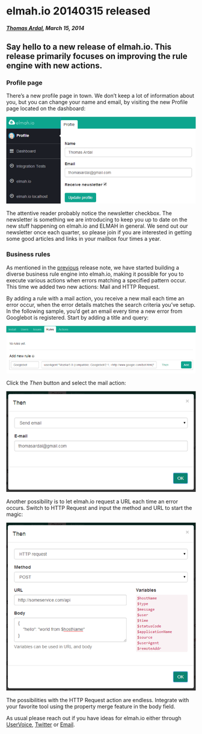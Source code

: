 # elmah.io 20140315 released

##### [Thomas Ardal](http://elmah.io/about/), March 15, 2014

## Say hello to a new release of elmah.io. This release primarily focuses on improving the rule engine with new actions.

### Profile page

There’s a new profile page in town. We don’t keep a lot of information about you, but you can change your name and email, by visiting the new Profile page located on the dashboard:

![Profile](images/profile.png)

The attentive reader probably notice the newsletter checkbox. The newsletter is something we are introducing to keep you up to date on the new stuff happening on elmah.io and ELMAH in general. We send out our newsletter once each quarter, so please join if you are interested in getting some good articles and links in your mailbox four times a year.

### Business rules

As mentioned in the [previous](https://blog.elmah.io/elmah-io-20140219-released/) release note, we have started building a diverse business rule engine into elmah.io, making it possible for you to execute various actions when errors matching a specified pattern occur. This time we added two new actions: Mail and HTTP Request.

By adding a rule with a mail action, you receive a new mail each time an error occur, when the error details matches the search criteria you’ve setup. In the following sample, you’d get an email every time a new error from Googlebot is registered. Start by adding a title and query:

![Add new rule](images/add_new_rule.png)

Click the *Then* button and select the mail action:

![Then email](images/then_email.png)

Another possibility is to let elmah.io request a URL each time an error occurs. Switch to HTTP Request and input the method and URL to start the magic:

![Then http](images/then_http.png)

The possibilities with the HTTP Request action are endless. Integrate with your favorite tool using the property merge feature in the body field.

As usual please reach out if you have ideas for elmah.io either through [UserVoice](http://elmahio.uservoice.com/), [Twitter](https://twitter.com/elmah_io) or [Email](mailto:info@elmah.io).


